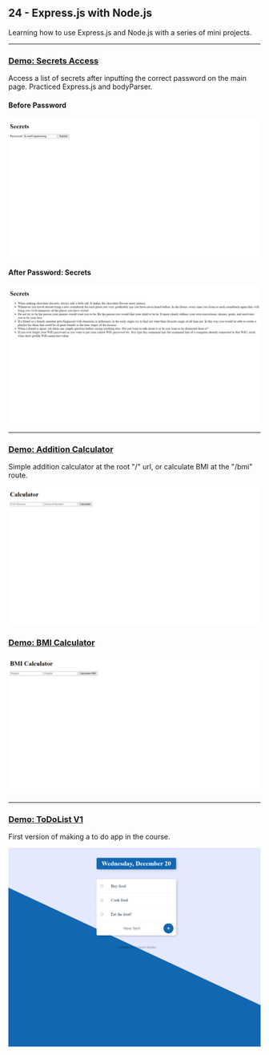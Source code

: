 ## 24 - Express.js with Node.js

Learning how to use Express.js and Node.js with a series of mini projects.

---

### [Demo: Secrets Access](https://secretsaccess.gdbecker.repl.co/)

Access a list of secrets after inputting the correct password on the main page. Practiced Express.js and bodyParser.

#### Before Password

!["SecretsAccessBefore"](./SecretsAccessBefore.png)

#### After Password: Secrets

!["SecretsAccessAfter"](./SecretsAccessAfter.png)

---

### [Demo: Addition Calculator](https://calculator.gdbecker.repl.co/)

Simple addition calculator at the root "/" url, or calculate BMI at the "/bmi" route.

!["Calc"](./Calc.png)

### [Demo: BMI Calculator](https://calculator.gdbecker.repl.co/bmi/)

!["BMICalc"](./BMICalc.png)

---

### [Demo: ToDoList V1](https://todolistv1.gdbecker.repl.co/)

First version of making a to do app in the course.

!["ToDoListV1"](./ToDoListV1.png)
